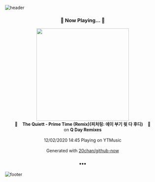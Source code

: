 ![header](https://capsule-render.vercel.app/api?type=wave&height=170&section=header&text=Hi.%20I'm%20SHIFT&fontColor=090707&fontAlignX=45&fontAlignY=65&fontSize=100)

<h3 align="center">🎵 Now Playing... 🎵</h3>
<p align="center">
  <a href="https://music.youtube.com/channel/UC8UpjJOF1-iDw04kGk3liSw">
    <img width="300" src="https://lh3.googleusercontent.com/dFNyrhBwKeq-GdmJ3z9ldCgTrJv2kpA_MvXW7AdEHClOuvygP6TwtrMwo0x2zrYzDjPMoMdGn4YbkOLP">
  </a>
  <br>
  🎵&nbsp&nbsp&nbsp <b>The Quiett - Prime Time (Remix)(피처링: 에이 부기 윗 다 후디)</b> &nbsp&nbsp&nbsp🎵
  <br>
  on <b>Q Day Remixes</b>
  
  <br />
  <br />
  12/02/2020 14:45 Playing on YTMusic
  <br />
  <br />
  Generated with <a href="https://github.com/20chan/github-now">20chan/github-now</a>
</p>

<h3 align="center">•••</h3>

![footer](https://capsule-render.vercel.app/api?type=wave&height=150&section=footer)
